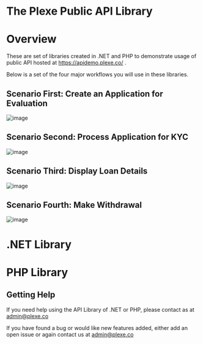 # The Plexe Public API Library

# Overview

These are set of libraries created in .NET and PHP to demonstrate usage of public API hosted at https://apidemo.plexe.co/ .

Below is a set of the four major workflows you will use in these libraries.




## Scenario First: Create an Application for Evaluation




![image](https://user-images.githubusercontent.com/1689816/188068744-13cd088f-f437-44a6-98d6-8af073b4767b.png)





## Scenario Second: Process Application for KYC




![image](https://user-images.githubusercontent.com/1689816/188068797-8ab5d496-df9a-48fe-937f-9990b25e608b.png)





## Scenario Third: Display Loan Details




![image](https://user-images.githubusercontent.com/1689816/188068840-68a07686-e5a7-4330-be05-89482d92e797.png)


## Scenario Fourth: Make Withdrawal





![image](https://user-images.githubusercontent.com/1689816/188068963-446458f1-7ba9-4168-b8d0-46e2f97fa208.png)


# .NET Library

# PHP Library






## Getting Help

If you need help using the API Library of .NET or PHP, please contact as at admin@plexe.co

If you have found a bug or would like new features added, either add an open issue or again contact us at admin@plexe.co





